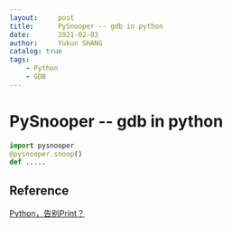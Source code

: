 ```yaml
---
layout:     post
title:      PySnooper -- gdb in python
date:       2021-02-03
author:     Yukun SHANG
catalog: true
tags:
    - Python
    - GDB
---
```


# PySnooper -- gdb in python



```python
import pysnooper
@pysnooper.snoop()
def .....
```



## Reference

[Python，告别Print？](https://zhuanlan.zhihu.com/p/68217206)



